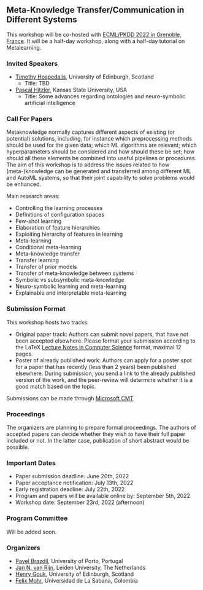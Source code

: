 ## Meta-Knowledge Transfer/Communication in Different Systems
This workshop will be co-hosted with [ECML/PKDD 2022 in Grenoble, France](https://2022.ecmlpkdd.org/). It will be a half-day workshop, along with a half-day tutorial on Metalearning. 

### Invited Speakers
* [Timothy Hospedalis](https://homepages.inf.ed.ac.uk/thospeda/), University of Edinburgh, Scotland
  * Title: TBD
* [Pascal Hitzler](https://people.cs.ksu.edu/~hitzler/), Kansas State University, USA
  * Title: Some advances regarding ontologies and neuro-symbolic artificial intelligence

### Call For Papers
Metaknowledge normally captures different aspects of existing (or potential) solutions, including, for instance which preprocessing methods should be used for the given data; which ML algorithms are relevant; which hyperparameters should be considered and how should these be set; how should all these elements be combined into useful pipelines or procedures. The aim of this workshop is to address the issues related to how (meta-)knowledge can be generated and transferred among different ML and AutoML systems, so that their joint capability to solve problems would be enhanced.

Main research areas:
* Controlling the learning processes
* Definitions of configuration spaces
* Few-shot learning
* Elaboration of feature hierarchies
* Exploiting hierarchy of features in learning
* Meta-learning
* Conditional meta-learning
* Meta-knowledge transfer
* Transfer learning
* Transfer of prior models
* Transfer of meta-knowledge between systems
* Symbolic vs subsymbolic meta-knowledge
* Neuro-symbolic learning and meta-learning
* Explainable and interpretable meta-learning

### Submission Format

This workshop hosts two tracks:
* Original paper track: Authors can submit novel papers, that have not been accepted elsewhere. Please format your submission according to the LaTeX [Lecture Notes in Computer Science](https://www.springer.com/gp/computer-science/lncs) format, maximal 12 pages.
* Poster of already published work: Authors can apply for a poster spot for a paper that has recently (less than 2 years) been published elsewhere. During submission, you send a link to the already published version of the work, and the peer-review will determine whether it is a good match based on the topic. 

Submissions can be made through [Microsoft CMT](https://cmt3.research.microsoft.com/METALEARNING2022/)

### Proceedings

The organizers are planning to prepare formal proceedings. The authors of accepted papers can decide whether they wish to have their full paper included or not. In the latter case, publication of short abstract would be possible.

### Important Dates

* Paper submission deadline: June 20th, 2022
* Paper acceptance notification: July 13th, 2022
* Early registration deadline: July 22th, 2022
* Program and papers will be available online by: September 5th, 2022
* Workshop date: September 23rd, 2022 (afternoon)

### Program Committee

Will be added soon. 

### Organizers

* [Pavel Brazdil](http://www.liaad.up.pt/area/pbrazdil/pavel-brazdil), University of Porto, Portugal
* [Jan N. van Rijn](https://www.universiteitleiden.nl/en/staffmembers/jan-van-rijn), Leiden University, The Netherlands
* [Henry Gouk](https://www.henrygouk.com/), University of Edinburgh, Scotland 
* [Felix Mohr](https://www.linkedin.com/in/felix-mohr-83464a220/), Universidad de La Sabana, Colombia
